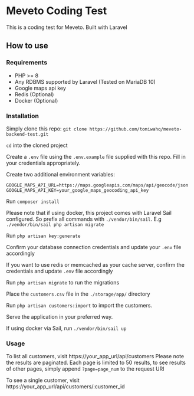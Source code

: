 # Meveto Coding Test 

This is a coding test for Meveto. 
Built with Laravel

## How to use

### Requirements
* PHP >= 8
* Any RDBMS supported by Laravel (Tested on MariaDB 10)
* Google maps api key
* Redis (Optional)
* Docker (Optional)

### Installation
Simply clone this repo:
`git clone https://github.com/tomiwahq/meveto-backend-test.git`

`cd` into the cloned project

Create a `.env` file using the `.env.example` file supplied with this repo.
Fill in your credentials appropriately.

Create two additional environment variables:

```
GOOGLE_MAPS_API_URL=https://maps.googleapis.com/maps/api/geocode/json
GOOGLE_MAPS_API_KEY=your_google_maps_geocoding_api_key
```

Run `composer install`

Please note that if using docker, this project comes with Laravel Sail configured.
So prefix all commands with `./vendor/bin/sail`. E.g `./vendor/bin/sail php artisan migrate`

Run `php artisan key:generate`

Confirm your database connection credentials and update your `.env` file accordingly

If you want to use redis or memcached as your cache server, confirm the credentials and update `.env` file accordingly 

Run `php artisan migrate` to run the migrations

Place the `customers.csv` file in the `./storage/app/` directory

Run `php artisan customers:import` to import the customers.

Serve the application in your preferred way.

If using docker via Sail, run `./vendor/bin/sail up`

### Usage
To list all customers, visit https://your_app_url/api/customers
Please note the results are paginated.
Each page is limited to 50 results, to see results of other pages, simply append `?page=page_num` to the request URI

To see a single customer, visit https://your_app_url/api/customers/:customer_id
